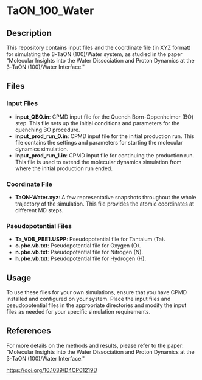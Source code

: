 # TaON_100_Water

## Description
This repository contains input files and the coordinate file (in XYZ format) for simulating the β-TaON (100)/Water system, as studied in the paper "Molecular Insights into the Water Dissociation and Proton Dynamics at the β-TaON (100)/Water Interface."

## Files

### Input Files
- **input_QBO.in**: CPMD input file for the Quench Born-Oppenheimer (BO) step. This file sets up the initial conditions and parameters for the quenching BO procedure.
- **input_prod_run_0.in**: CPMD input file for the initial production run. This file contains the settings and parameters for starting the molecular dynamics simulation.
- **input_prod_run_1.in**: CPMD input file for continuing the production run. This file is used to extend the molecular dynamics simulation from where the initial production run ended.

### Coordinate File
- **TaON-Water.xyz**: A few representative snapshots throughout the whole trajectory of the simulation. This file provides the atomic coordinates at different MD steps.

### Pseudopotential Files
- **Ta_VDB_PBE1.USPP**: Pseudopotential file for Tantalum (Ta). 
- **o.pbe.vb.txt**: Pseudopotential file for Oxygen (O).
- **n.pbe.vb.txt**: Pseudopotential file for Nitrogen (N). 
- **h.pbe.vb.txt**: Pseudopotential file for Hydrogen (H). 

## Usage
To use these files for your own simulations, ensure that you have CPMD installed and configured on your system. Place the input files and pseudopotential files in the appropriate directories and modify the input files as needed for your specific simulation requirements.

## References
For more details on the methods and results, please refer to the paper: "Molecular Insights into the Water Dissociation and Proton Dynamics at the β-TaON (100)/Water Interface."

https://doi.org/10.1039/D4CP01219D
